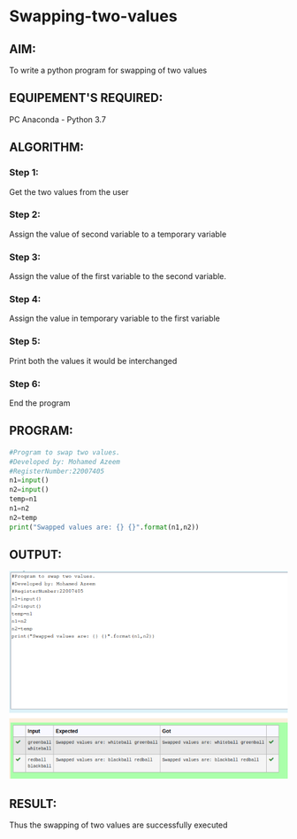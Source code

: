 # Swapping-two-values

## AIM:

To write a python program for swapping of two values

## EQUIPEMENT'S REQUIRED: 

PC
Anaconda - Python 3.7

## ALGORITHM: 

### Step 1:

Get the two values from the user

### Step 2: 

Assign the value of second variable to a temporary variable 

### Step 3: 

Assign the value of the first variable to the second variable.

### Step 4:  

Assign the value in temporary variable to the first variable

### Step 5: 

Print both the values it would be interchanged

### Step 6: 

End the program

## PROGRAM:

```python
#Program to swap two values.
#Developed by: Mohamed Azeem
#RegisterNumber:22007405
n1=input()
n2=input()
temp=n1
n1=n2
n2=temp
print("Swapped values are: {} {}".format(n1,n2))
```
## OUTPUT:
![](./swapping.png)

## RESULT:
Thus the swapping of two values are successfully executed



